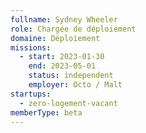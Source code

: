 ```yaml
---
fullname: Sydney Wheeler
role: Chargée de déploiement 
domaine: Déploiement
missions:
  - start: 2023-01-30
    end: 2023-05-01
    status: independent
    employer: Octo / Malt
startups:
  - zero-logement-vacant
memberType: beta
---
```


